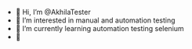 - 👋 Hi, I’m @AkhilaTester
- 👀 I’m interested in manual and automation testing 
- 🌱 I’m currently learning  automation testing selenium 
- 💞️ 

<!---
AkhilaTester/AkhilaTester is a ✨ special ✨ repository because its `README.md` (this file) appears on your GitHub profile.
You can click the Preview link to take a look at your changes.
--->
